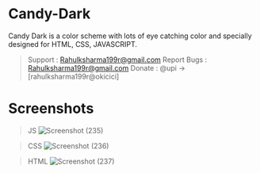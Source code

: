 # Candy-Dark
Candy Dark is a color scheme with lots of eye catching color and specially designed for HTML, CSS, JAVASCRIPT.

> Support : Rahulksharma199r@gmail.com
> Report Bugs : Rahulksharma199r@gmail.com
> Donate : @upi -> [rahulksharma199r@okicici]

# Screenshots

>JS
![Screenshot (235)](https://user-images.githubusercontent.com/36887105/150641656-374ea307-409e-4d73-b864-52791d007765.png)

>CSS
![Screenshot (236)](https://user-images.githubusercontent.com/36887105/150641845-37e9b160-f343-4e81-860a-a3580ed5c9ab.png)

>HTML
![Screenshot (237)](https://user-images.githubusercontent.com/36887105/150641888-d6f73629-54a4-45d7-869c-0f2c1dd73a4f.png)
